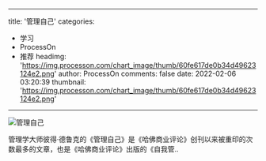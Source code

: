 
---
title: '管理自己'
categories: 
 - 学习
 - ProcessOn
 - 推荐
headimg: 'https://img.processon.com/chart_image/thumb/60fe617de0b34d49623124e2.png'
author: ProcessOn
comments: false
date: 2022-02-06 03:20:39
thumbnail: 'https://img.processon.com/chart_image/thumb/60fe617de0b34d49623124e2.png'
---

<div>   
<img class="thumb" alt="管理自己" src="https://img.processon.com/chart_image/thumb/60fe617de0b34d49623124e2.png" referrerpolicy="no-referrer">
<p>管理学大师彼得·德鲁克的《管理自己》是《哈佛商业评论》创刊以来被重印的次数最多的文章，也是《哈佛商业评论》出版的《自我管..</p>  
</div>
            